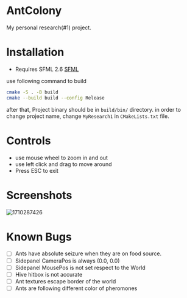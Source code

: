 # AntColony

My personal research(#1) project.

# Installation

- Requires SFML 2.6 [SFML](https://www.sfml-dev.org/index.php)

use following command to build

```bash
cmake -S . -B build
cmake --build build --config Release
```

after that, Project binary should be in `build/bin/` directory.
in order to change project name, change `MyResearch1` in `CMakeLists.txt` file.

# Controls

- use mouse wheel to zoom in and out
- use left click and drag to move around
- Press ESC to exit

# Screenshots
![1710287426](https://github.com/0Akise/AntColony/assets/128660223/4976b124-ac47-4cb5-a59e-d62d953636f1)

# Known Bugs

- [ ] Ants have absolute seizure when they are on food source.
- [ ] Sidepanel CameraPos is always (0.0, 0.0)
- [ ] Sidepanel MousePos is not set respect to the World
- [ ] Hive hitbox is not accurate
- [ ] Ant textures escape border of the world
- [ ] Ants are following different color of pheromones
